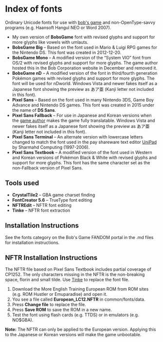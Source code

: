 # Index of fonts
Ordinary Unicode fonts for use with [bob's game](https://github.com/bobsgame/bobsgame) and non-OpenType-savvy programs (e.g. Haansoft Hangul NEO or Word 2007).
* My own version of **BobsGame** font with revised glyphs and support for more glyphs like vowels with umlauts.
* **BobsGame Big** – Based on the font used in Mario & Luigi RPG games for the Nintendo DS. This font was created in 2012-12-20.
* **BobsGame Mono** – A modified version of the “System VIO” font from OS/2 with revised glyphs and support for more glyphs. The game author hosted this in the Bob Corporation website in December and removed it.
* **BobsGame nD** – A modified version of the font in third/fourth generation Pokémon games with revised glyphs and support for more glyphs. The font will be used for nDworld. Windows Vista and newer fakes itself as a Japanese font showing the preview as あア亜 (Kanji letter not included in this font).
* **Pixel Sans** – Based on the font used in many Nintendo 3DS, Game Boy Advance and Nintendo DS games. This font was created in 2015 under the name of **DS Sans**.
* **Pixel Sans Fallback** – For use in Japanese and Korean versions when the [game author](https://github.com/robertpelloni) makes the game fully translatable. Windows Vista and newer fakes itself as a Japanese font showing the preview as あア亜 (Kanji letter not included in this font).
* **Pixel Sans Terminal** – An alternate version with lowercase letters changed to match the font used in the pay shareware text editor [UniPad](http://www.unipad.org/) by Sharmahd Computing (1997-2006).
* **Pixel Sans Textbook** – A modified version of the font used in Western and Korean versions of Pokémon Black & White with revised glyphs and support for more glyphs. This font has the same character set as the non-Fallback version of Pixel Sans.

## Tools used
* **CrystalTile2** – GBA game charset finding
* **FontCreator 5.6** – TrueType font editing
* **NFTREdit** – NFTR font editing
* **Tinke** – NFTR font extraction

## Installation Instructions
See the fonts category on the Bob's Game FANDOM portal in the .md files for installation instructions.

## NFTR Installation Instructions
The NFTR file based on Pixel Sans Textbook includes partial coverage of CP1252. The only characters missing in the NFTR is the non-breaking space, florin and small tilde. Use [Tinke](https://github.com/pleonex/tinke) to replace the font file.
1. Download the More English Training European ROM from ROM sites (e.g. ROM Hustler or Emuparadise) and open it.
2. You see a file called **European_LC12.NFTR** in common/fonts/data.
3. Press **Change file** to replace the file.
4. Press **Save ROM** to save the ROM in a new name.
5. Test the font using flash cards (e.g. TTDS) or in emulators (e.g. NO$GBA).

**Note:** The NFTR can only be applied to the European version. Applying this to the Japanese or Korean versions will make the game unbootable.
